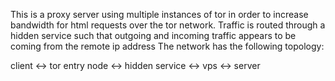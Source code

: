 This is a proxy server using multiple instances of tor in order to increase bandwidth for html requests over the tor network.
Traffic is routed through a hidden service such that outgoing and incoming traffic appears to be coming from the remote ip address
The network has the following topology:

client <-> tor entry node <-> hidden service <-> vps <-> server

